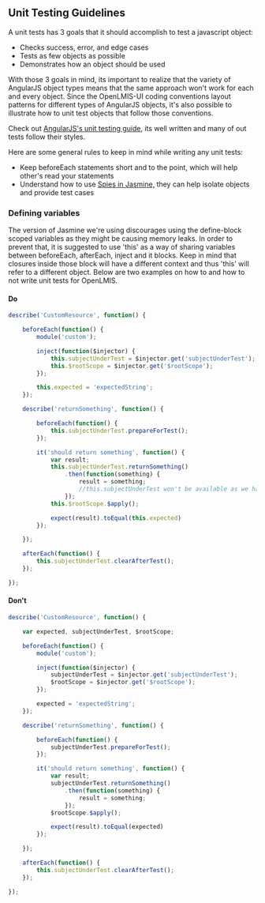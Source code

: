 ## Unit Testing Guidelines
A unit tests has 3 goals that it should accomplish to test a javascript object:
* Checks success, error, and edge cases
* Tests as few objects as possible
* Demonstrates how an object should be used

With those 3 goals in mind, its important to realize that the variety of AngularJS object types means that the same approach won't work for each and every object. Since the OpenLMIS-UI coding conventions layout patterns for different types of AngularJS objects, it's also possible to illustrate how to unit test objects that follow those conventions.

Check out [AngularJS's unit testing guide](https://docs.angularjs.org/guide/unit-testing), its well written and many of out tests follow their styles.

Here are some general rules to keep in mind while writing any unit tests:
* Keep beforeEach statements short and to the point, which will help other's read your statements
* Understand how to use [Spies in Jasmine,](https://jasmine.github.io/1.3/introduction.html#section-Spies) they can help isolate objects and provide test cases

### Defining variables

The version of Jasmine we're using discourages using the define-block scoped variables as they might be causing memory leaks. In order to prevent that, it is suggested to use 'this' as a way of sharing variables between beforeEach, afterEach, inject and it blocks. Keep in mind that closures inside those block will have a different context and thus 'this' will refer to a different object. Below are two examples on how to and how to not write unit tests for OpenLMIS.

#### Do

```Javascript
describe('CustomResource', function() {

    beforeEach(function() {
        module('custom');

        inject(function($injector) {
            this.subjectUnderTest = $injector.get('subjectUnderTest');
            this.$rootScope = $injector.get('$rootScope');
        });

        this.expected = 'expectedString';
    });

    describe('returnSomething', function() {

        beforeEach(function() {
            this.subjectUnderTest.prepareForTest();
        });

        it('should return something', function() {
            var result;
            this.subjectUnderTest.returnSomething()
                .then(function(something) {
                    result = something;
                    //this.subjectUnderTest won't be available as we have a different context here
                });
            this.$rootScope.$apply();

            expect(result).toEqual(this.expected)
        });

    });

    afterEach(function() {
        this.subjectUnderTest.clearAfterTest();
    });

});
```

#### Don't

```Javascript
describe('CustomResource', function() {

    var expected, subjectUnderTest, $rootScope;

    beforeEach(function() {
        module('custom');

        inject(function($injector) {
            subjectUnderTest = $injector.get('subjectUnderTest');
            $rootScope = $injector.get('$rootScope');
        });

        expected = 'expectedString';
    });

    describe('returnSomething', function() {

        beforeEach(function() {
            subjectUnderTest.prepareForTest();
        });

        it('should return something', function() {
            var result;
            subjectUnderTest.returnSomething()
                .then(function(something) {
                    result = something;
                });
            $rootScope.$apply();

            expect(result).toEqual(expected)
        });

    });

    afterEach(function() {
        this.subjectUnderTest.clearAfterTest();
    });

});
```
